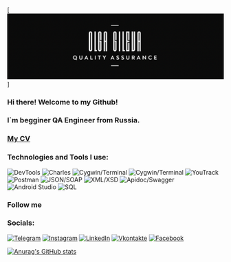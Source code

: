 [![Header](https://github.com/OGileva/OGileva/blob/main/assets/logo2.png)]

### Hi there! Welcome to my Github!
### I`m begginer QA Engineer from Russia.

### [My CV](https://www.notion.so/965db465af844ee7816fb1d659e18f50?pvs=4)

### Technologies and Tools I use: 
![DevTools](https://img.shields.io/badge/-DevTools-000004) ![Charles](https://img.shields.io/badge/-Charles-CFE3EB) ![Cygwin/Terminal](https://img.shields.io/badge/-Cygwin/Terminal-00F705) ![Cygwin/Terminal](https://img.shields.io/badge/-Figma-F76D5F) ![YouTrack](https://img.shields.io/badge/-YouTrack-825FF2) ![Postman](https://img.shields.io/badge/-Postman-F76836) ![JSON/SOAP](https://img.shields.io/badge/-JSON/SOAP-1D003E) ![XML/XSD](https://img.shields.io/badge/-XML/XSD-EB971E) ![Apidoc/Swagger](https://img.shields.io/badge/-Apidoc/Swagger-81B93E) ![Android Studio](https://img.shields.io/badge/-AndroidStudio-4081EC) ![SQL](https://img.shields.io/badge/-SQL-246FBC)

### Follow me
### Socials:
[![Telegram](https://img.shields.io/badge/-Telegram-E5C2B6?style=for-the-badge&logo=telegram&logoColor=27A0D9)](https://t.me/ohtakemydrama)
[![Instagram](https://img.shields.io/badge/-Instagram-E5C2B6?style=for-the-badge&logo=instagram&logoColor=B4068E)](https://www.instagram.com/ohtakemydrama)
[![LinkedIn](https://img.shields.io/badge/-LinkedIn-E5C2B6?style=for-the-badge&logo=linkedin&logoColor=007BB6)](https://www.linkedin.com/in/ohtakemydrama)
[![Vkontakte](https://img.shields.io/badge/-Vkontakte-E5C2B6?style=for-the-badge&logo=Vk&logoColor=4F7DB3)](https://vk.com/ohtakemydrama)
[![Facebook](https://img.shields.io/badge/-Facebook-E5C2B6?style=for-the-badge&logo=Facebook&logoColor=1195F5)](https://www.facebook.com/)

[![Anurag's GitHub stats](https://github-readme-stats.vercel.app/api?username=OGileva)](https://github.com/anuraghazra/github-readme-stats)